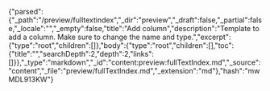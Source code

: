 {"parsed":{"_path":"/preview/fulltextindex","_dir":"preview","_draft":false,"_partial":false,"_locale":"","_empty":false,"title":"Add column","description":"Template to add a column. Make sure to change the name and type.","excerpt":{"type":"root","children":[]},"body":{"type":"root","children":[],"toc":{"title":"","searchDepth":2,"depth":2,"links":[]}},"_type":"markdown","_id":"content:preview:fullTextIndex.md","_source":"content","_file":"preview/fullTextIndex.md","_extension":"md"},"hash":"mwMDL913KW"}
